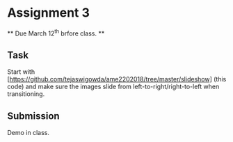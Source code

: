 # Assignment 3
** Due March 12<sup>th</sup> brfore class. **

## Task

Start with
[https://github.com/tejaswigowda/ame2202018/tree/master/slideshow] (this
code) and make sure the images slide from left-to-right/right-to-left
when transitioning.

## Submission
Demo in class.
